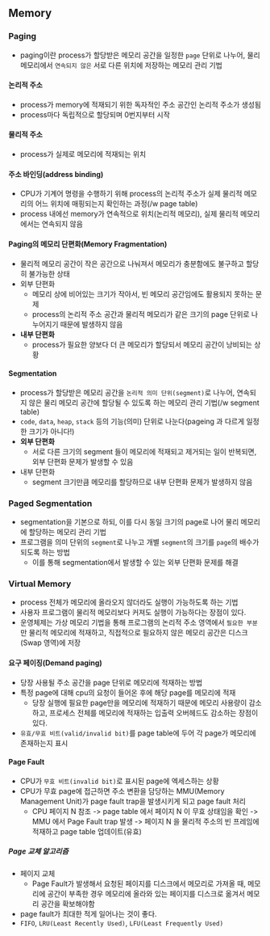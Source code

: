 ## Memory

### Paging
 - paging이란 process가 할당받은 메모리 공간을 일정한 `page` 단위로 나누어, 물리 메모리에서 `연속되지 않은` 서로 다른 위치에 저장하는 메모리 관리 기법

#### 논리적 주소
 - process가 memory에 적재되기 위한 독자적인 주소 공간인 논리적 주소가 생성됨
 - process마다 독립적으로 할당되며 0번지부터 시작

#### 물리적 주소
 - process가 실제로 메모리에 적재되는 위치

#### 주소 바인딩(address binding)
 - CPU가 기계어 명령을 수행하기 위해 process의 논리적 주소가 실제 물리적 메모리의 어느 위치에 매핑되는지 확인하는 과정(/w page table)
 - process 내에선 memory가 연속적으로 위치(논리적 메모리), 실제 물리적 메모리에서는 연속되지 않음

#### Paging의 메모리 단편화(Memory Fragmentation)
 - 물리적 메모리 공간이 작은 공간으로 나눠져서 메모리가 충분함에도 불구하고 할당히 불가능한 상태
 - 외부 단편화
   - 메모리 상에 비어있는 크기가 작아서, 빈 메모리 공간임에도 활용되지 못하는 문제
   - process의 논리적 주소 공간과 물리적 메모리가 같은 크기의 page 단위로 나누어지기 때문에 발생하지 않음
 - **내부 단편화**
   - process가 필요한 양보다 더 큰 메모리가 할당되서 메모리 공간이 낭비되는 상황
   
#### Segmentation
 - process가 할당받은 메모리 공간을 `논리적 의미 단위(segment)`로 나누어, 연속되지 않은 물리 메모리 공간에 할당될 수 있도록 하는 메모리 관리 기법(/w segment table)
 - `code`, `data`, `heap`, `stack` 등의 기능(의미) 단위로 나눈다(pageing 과 다르게 일정한 크기가 아니다!)
 - **외부 단편화**
   - 서로 다른 크기의 segment 들이 메모리에 적재되고 제거되는 일이 반복되면, 외부 단편화 문제가 발생할 수 있음
 - 내부 단편화
   - segment 크기만큼 메모리를 할당하므로 내부 단편화 문제가 발생하지 않음

### Paged Segmentation
 - segmentation을 기본으로 하되, 이를 다시 동일 크기의 page로 나어 물리 메모리에 할당하는 메모리 관리 기법
 - 프로그램을 의미 단위의 `segment`로 나누고 개별 `segment`의 크기를 `page`의 배수가 되도록 하는 방법
   - 이를 통해 segmentation에서 발생할 수 있는 외부 단편화 문제를 해결

### Virtual Memory
 - process 전체가 메모리에 올라오지 않더라도 실행이 가능하도록 하는 기법
 - 사용자 프로그램이 물리적 메모리보다 커져도 실행이 가능하다는 장점이 있다.
 - 운영체제는 가상 메모리 기법을 통해 프로그램의 논리적 주소 영역에서 `필요한 부분`만 물리적 메모리에 적재하고, 직접적으로 필요하지 않은 메모리 공간은 디스크(Swap 영역)에 저장

#### 요구 페이징(Demand paging)
 - 당장 사용될 주소 공간을 page 단위로 메모리에 적재하는 방법
 - 특정 page에 대해 cpu의 요청이 들어온 후에 해당 page를 메모리에 적재
   - 당장 실행에 필요한 page만을 메모리에 적재하기 때문에 메모리 사용량이 감소하고, 프로세스 전체를 메모리에 적재하는 입출력 오버헤드도 감소하는 장점이 있다.
 - `유효/무효 비트(valid/invalid bit)`를 page table에 두어 각 page가 메모리에 존재하는지 표시

#### Page Fault
 - CPU가 `무효 비트(invalid bit)`로 표시된 page에 엑세스하는 상황
 - CPU가 무효 page에 접근하면 주소 변환을 담당하는 MMU(Memory Management Unit)가 page fault trap을 발생시키게 되고 page fault 처리
   - CPU 페이지 N 참조 -> page table 에서 페이지 N 이 무효 상태임을 확인 -> MMU 에서 Page Fault trap 발생 -> 페이지 N 을 물리적 주소의 빈 프레임에 적재하고 page table 업데이트(유효)

##### Page 교체 알고리즘
 - 페이지 교체
   - Page Fault가 발생해서 요청된 페이지를 디스크에서 메모리로 가져올 때, 메모리에 공간이 부족한 경우 메모리에 올라와 있는 페이지를 디스크로 옮겨서 메모리 공간을 확보해야함
 - page fault가 최대한 적게 일어나는 것이 좋다.
 - `FIFO`, `LRU(Least Recently Used)`, `LFU(Least Frequently Used)`